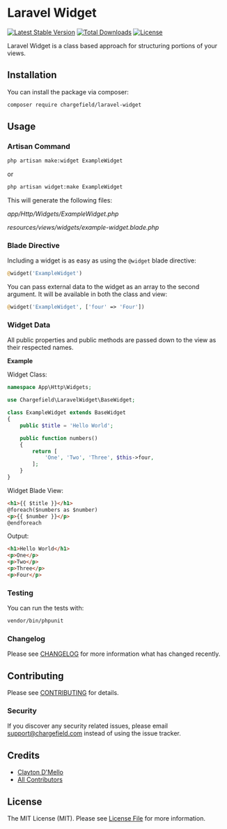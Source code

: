 # Laravel Widget

[![Latest Stable Version](https://poser.pugx.org/chargefield/laravel-widget/v/stable)](https://packagist.org/packages/chargefield/laravel-widget)
[![Total Downloads](https://poser.pugx.org/chargefield/laravel-widget/downloads)](https://packagist.org/packages/chargefield/laravel-widget)
[![License](https://poser.pugx.org/chargefield/laravel-widget/license)](https://packagist.org/packages/chargefield/laravel-widget)

Laravel Widget is a class based approach for structuring portions of your views.

## Installation

You can install the package via composer:

```bash
composer require chargefield/laravel-widget
```

## Usage

### Artisan Command

```bash
php artisan make:widget ExampleWidget
```

or

```bash
php artisan widget:make ExampleWidget
```

This will generate the following files:

_app/Http/Widgets/ExampleWidget.php_

_resources/views/widgets/example-widget.blade.php_

### Blade Directive

Including a widget is as easy as using the `@widget` blade directive:

```php
@widget('ExampleWidget')
```

You can pass external data to the widget as an array to the second argument. It will be available in both the class and view:

```php
@widget('ExampleWidget', ['four' => 'Four'])
```

### Widget Data

All public properties and public methods are passed down to the view as their respected names.

**Example**

Widget Class:

```php
namespace App\Http\Widgets;

use Chargefield\LaravelWidget\BaseWidget;

class ExampleWidget extends BaseWidget
{
    public $title = 'Hello World';

    public function numbers()
    {
        return [
            'One', 'Two', 'Three', $this->four,
        ];
    }
}
```

Widget Blade View:

```html
<h1>{{ $title }}</h1>
@foreach($numbers as $number)
<p>{{ $number }}</p>
@endforeach
```

Output:

```html
<h1>Hello World</h1>
<p>One</p>
<p>Two</p>
<p>Three</p>
<p>Four</p>
```

### Testing

You can run the tests with:

```bash
vendor/bin/phpunit
```

### Changelog

Please see [CHANGELOG](CHANGELOG.md) for more information what has changed recently.

## Contributing

Please see [CONTRIBUTING](CONTRIBUTING.md) for details.

### Security

If you discover any security related issues, please email support@chargefield.com instead of using the issue tracker.

## Credits

-   [Clayton D'Mello](https://github.com/chargefield)
-   [All Contributors](../../contributors)

## License

The MIT License (MIT). Please see [License File](LICENSE.md) for more information.
